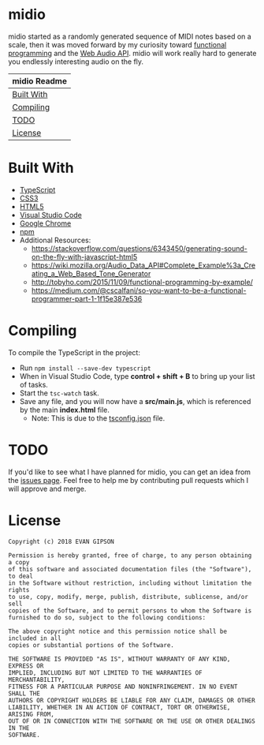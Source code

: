 # midio
midio started as a randomly generated sequence of MIDI notes based on a scale, then it was moved forward by my curiosity toward [functional programming](https://en.wikipedia.org/wiki/Functional_programming) and the [Web Audio API](https://developer.mozilla.org/en-US/docs/Web/API/Web_Audio_API). midio will work really hard to generate you endlessly interesting audio on the fly.

| midio Readme |
|---|
| [Built With](#built-with) |
| [Compiling](#compiling) |
| [TODO](#todo) |
| [License](#license) |

# Built With
* [TypeScript](https://www.typescriptlang.org/)
* [CSS3](https://developer.mozilla.org/en-US/docs/Web/CSS/CSS3)
* [HTML5](https://developer.mozilla.org/en-US/docs/Web/Guide/HTML/HTML5)
* [Visual Studio Code](https://code.visualstudio.com/)
* [Google Chrome](https://www.google.com/chrome/)
* [npm](https://www.npmjs.com/)
* Additional Resources:
    * https://stackoverflow.com/questions/6343450/generating-sound-on-the-fly-with-javascript-html5
    * https://wiki.mozilla.org/Audio_Data_API#Complete_Example%3a_Creating_a_Web_Based_Tone_Generator
    * http://tobyho.com/2015/11/09/functional-programming-by-example/
    * https://medium.com/@cscalfani/so-you-want-to-be-a-functional-programmer-part-1-1f15e387e536

# Compiling
To compile the TypeScript in the project:
* Run ```npm install --save-dev typescript```
* When in Visual Studio Code, type **control + shift + B** to bring up your list of tasks.
* Start the ```tsc-watch``` task.
* Save any file, and you will now have a **src/main.js**, which is referenced by the main **index.html** file.
    * Note: This is due to the [tsconfig.json](https://github.com/evangipson/midio/blob/master/tsconfig.json) file.

# TODO
If you'd like to see what I have planned for midio, you can get an idea from the [issues page](https://github.com/evangipson/midio/issues). Feel free to help me by contributing pull requests which I will approve and merge.

# License
```
Copyright (c) 2018 EVAN GIPSON

Permission is hereby granted, free of charge, to any person obtaining a copy
of this software and associated documentation files (the "Software"), to deal
in the Software without restriction, including without limitation the rights
to use, copy, modify, merge, publish, distribute, sublicense, and/or sell
copies of the Software, and to permit persons to whom the Software is
furnished to do so, subject to the following conditions:

The above copyright notice and this permission notice shall be included in all
copies or substantial portions of the Software.

THE SOFTWARE IS PROVIDED "AS IS", WITHOUT WARRANTY OF ANY KIND, EXPRESS OR
IMPLIED, INCLUDING BUT NOT LIMITED TO THE WARRANTIES OF MERCHANTABILITY,
FITNESS FOR A PARTICULAR PURPOSE AND NONINFRINGEMENT. IN NO EVENT SHALL THE
AUTHORS OR COPYRIGHT HOLDERS BE LIABLE FOR ANY CLAIM, DAMAGES OR OTHER
LIABILITY, WHETHER IN AN ACTION OF CONTRACT, TORT OR OTHERWISE, ARISING FROM,
OUT OF OR IN CONNECTION WITH THE SOFTWARE OR THE USE OR OTHER DEALINGS IN THE
SOFTWARE.
```
